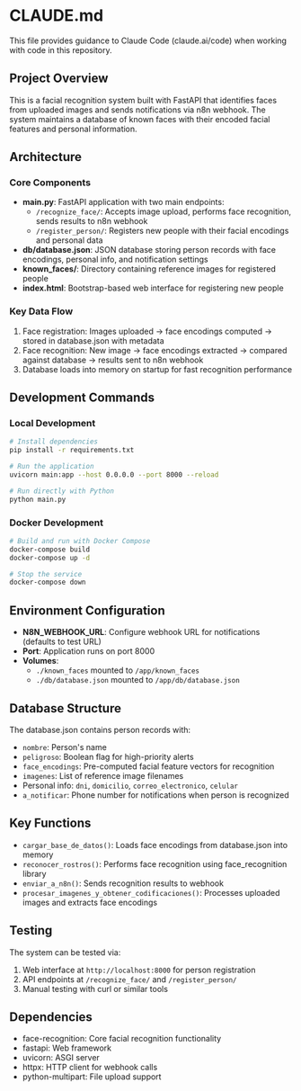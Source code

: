 # CLAUDE.md

This file provides guidance to Claude Code (claude.ai/code) when working with code in this repository.

## Project Overview

This is a facial recognition system built with FastAPI that identifies faces from uploaded images and sends notifications via n8n webhook. The system maintains a database of known faces with their encoded facial features and personal information.

## Architecture

### Core Components

- **main.py**: FastAPI application with two main endpoints:
  - `/recognize_face/`: Accepts image upload, performs face recognition, sends results to n8n webhook
  - `/register_person/`: Registers new people with their facial encodings and personal data
- **db/database.json**: JSON database storing person records with face encodings, personal info, and notification settings
- **known_faces/**: Directory containing reference images for registered people
- **index.html**: Bootstrap-based web interface for registering new people

### Key Data Flow

1. Face registration: Images uploaded → face encodings computed → stored in database.json with metadata
2. Face recognition: New image → face encodings extracted → compared against database → results sent to n8n webhook
3. Database loads into memory on startup for fast recognition performance

## Development Commands

### Local Development
```bash
# Install dependencies
pip install -r requirements.txt

# Run the application
uvicorn main:app --host 0.0.0.0 --port 8000 --reload

# Run directly with Python
python main.py
```

### Docker Development
```bash
# Build and run with Docker Compose
docker-compose build
docker-compose up -d

# Stop the service
docker-compose down
```

## Environment Configuration

- **N8N_WEBHOOK_URL**: Configure webhook URL for notifications (defaults to test URL)
- **Port**: Application runs on port 8000
- **Volumes**: 
  - `./known_faces` mounted to `/app/known_faces`
  - `./db/database.json` mounted to `/app/db/database.json`

## Database Structure

The database.json contains person records with:
- `nombre`: Person's name
- `peligroso`: Boolean flag for high-priority alerts
- `face_encodings`: Pre-computed facial feature vectors for recognition
- `imagenes`: List of reference image filenames
- Personal info: `dni`, `domicilio`, `correo_electronico`, `celular`
- `a_notificar`: Phone number for notifications when person is recognized

## Key Functions

- `cargar_base_de_datos()`: Loads face encodings from database.json into memory
- `reconocer_rostros()`: Performs face recognition using face_recognition library
- `enviar_a_n8n()`: Sends recognition results to webhook
- `procesar_imagenes_y_obtener_codificaciones()`: Processes uploaded images and extracts face encodings

## Testing

The system can be tested via:
1. Web interface at `http://localhost:8000` for person registration
2. API endpoints at `/recognize_face/` and `/register_person/`
3. Manual testing with curl or similar tools

## Dependencies

- face-recognition: Core facial recognition functionality
- fastapi: Web framework
- uvicorn: ASGI server
- httpx: HTTP client for webhook calls
- python-multipart: File upload support